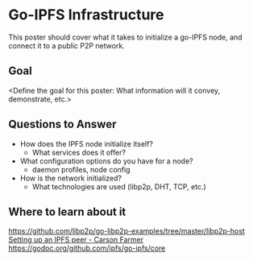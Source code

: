 # Go-IPFS Infrastructure

This poster should cover what it takes to initialize a go-IPFS node, and connect it to a public P2P network.

## Goal

<Define the goal for this poster: What information will it convey, demonstrate, etc.>

## Questions to Answer

- How does the IPFS node initialize itself?
  - What services does it offer?
- What configuration options do you have for a node?
  - daemon profiles, node config 
- How is the network initialized?
  - What technologies are used (libp2p, DHT, TCP, etc.) 

## Where to learn about it

<https://github.com/libp2p/go-libp2p-examples/tree/master/libp2p-host>  
[Setting up an IPFS peer - Carson Farmer](https://medium.com/textileio/tutorial-series-setting-up-an-ipfs-peer-4056e6c69612)  
<https://godoc.org/github.com/ipfs/go-ipfs/core>
